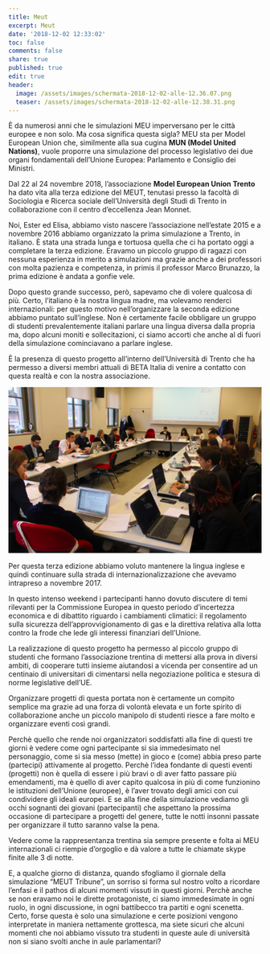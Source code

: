 ```yaml
---
title: Meut
excerpt: Meut
date: '2018-12-02 12:33:02'
toc: false
comments: false
share: true
published: true
edit: true
header:
  image: /assets/images/schermata-2018-12-02-alle-12.36.07.png
  teaser: /assets/images/schermata-2018-12-02-alle-12.38.31.png
---
```

È da numerosi anni che le simulazioni MEU imperversano per le città europee e non solo. Ma cosa significa questa sigla? MEU sta per Model European Union che, similmente alla sua cugina **MUN (Model United Nations)**, vuole proporre una simulazione del processo legislativo dei due organi fondamentali dell’Unione Europea: Parlamento e Consiglio dei Ministri.  

Dal 22 al 24 novembre 2018, l’associazione **Model European Union Trento** ha dato vita alla terza edizione del MEUT, tenutasi presso la facoltà di Sociologia e Ricerca sociale dell’Università degli Studi di Trento in collaborazione con il centro d’eccellenza Jean Monnet. 

Noi, Ester ed Elisa, abbiamo visto nascere l’associazione nell’estate 2015 e a novembre 2016 abbiamo organizzato la prima simulazione a Trento, in italiano. È stata una strada lunga e tortuosa quella che ci ha portato oggi a completare la terza edizione. Eravamo un piccolo gruppo di ragazzi con nessuna esperienza in merito a simulazioni ma grazie anche a dei professori con molta pazienza e competenza, in primis il professor Marco Brunazzo, la prima edizione è andata a gonfie vele. 

Dopo questo grande successo, però, sapevamo che di volere qualcosa di più. Certo, l’italiano è la nostra lingua madre, ma volevamo renderci internazionali: per questo motivo nell’organizzare la seconda edizione abbiamo puntato sull’inglese. Non è certamente facile obbligare un gruppo di studenti prevalentemente italiani parlare una lingua diversa dalla propria ma, dopo alcuni moniti e sollecitazioni, ci siamo accorti che anche al di fuori della simulazione cominciavano a parlare inglese.

È la presenza di questo progetto all’interno dell’Università di Trento che ha permesso a diversi membri attuali di BETA Italia di venire a contatto con questa realtà e con la nostra associazione.

![Riunione ](/assets/images/schermata-2018-12-02-alle-12.38.31.png)

Per questa terza edizione abbiamo voluto mantenere la lingua inglese e quindi continuare sulla strada di internazionalizzazione che avevamo intrapreso a novembre 2017. 

In questo intenso weekend i partecipanti hanno dovuto discutere di temi rilevanti per la Commissione Europea in questo periodo d’incertezza economica e di dibattito riguardo i cambiamenti climatici: il regolamento sulla sicurezza dell’approvvigionamento di gas e la direttiva relativa alla lotta contro la frode che lede gli interessi finanziari dell’Unione.

La realizzazione di questo progetto ha permesso al piccolo gruppo di studenti che formano l’associazione trentina di mettersi alla prova in diversi ambiti, di cooperare tutti insieme aiutandosi a vicenda per consentire ad un centinaio di universitari di cimentarsi nella negoziazione politica e stesura di norme legislative dell’UE.

Organizzare progetti di questa portata non è certamente un compito semplice ma grazie ad una forza di volontà elevata e un forte spirito di collaborazione anche un piccolo manipolo di studenti riesce a fare molto e organizzare eventi così grandi. 

Perchè quello che rende noi organizzatori soddisfatti alla fine di questi tre giorni è vedere come ogni partecipante si sia immedesimato nel personaggio, come si sia messo (mette) in gioco e (come) abbia preso parte (partecipi) attivamente al progetto. Perchè l’idea fondante di questi eventi (progetti) non è quella di essere i più bravi o di aver fatto passare più emendamenti, ma è quello di aver capito qualcosa in più di come funzionino le istituzioni dell’Unione (europee), è l’aver trovato degli amici con cui condividere gli ideali europei. E se alla fine della simulazione vediamo gli occhi sognanti dei giovani (partecipanti) che aspettano la prossima occasione di partecipare a progetti del genere, tutte le notti insonni passate per organizzare il tutto saranno valse la pena. 

Vedere come la rappresentanza trentina sia sempre presente e folta ai MEU internazionali ci riempie d’orgoglio e dà valore a tutte le chiamate skype finite alle 3 di notte. 

E, a qualche giorno di distanza, quando sfogliamo il giornale della simulazione “MEUT Tribune”, un sorriso si forma sul nostro volto a ricordare l’enfasi e il pathos di alcuni momenti vissuti in questi giorni. Perchè anche se non eravamo noi le dirette protagoniste, ci siamo immedesimate in ogni ruolo, in ogni discussione, in ogni battibecco tra partiti e ogni scenetta. Certo, forse questa è solo una simulazione e certe posizioni vengono interpretate in maniera nettamente grottesca, ma siete sicuri che alcuni momenti che noi abbiamo vissuto tra studenti in queste aule di università non si siano svolti anche in aule parlamentari?
